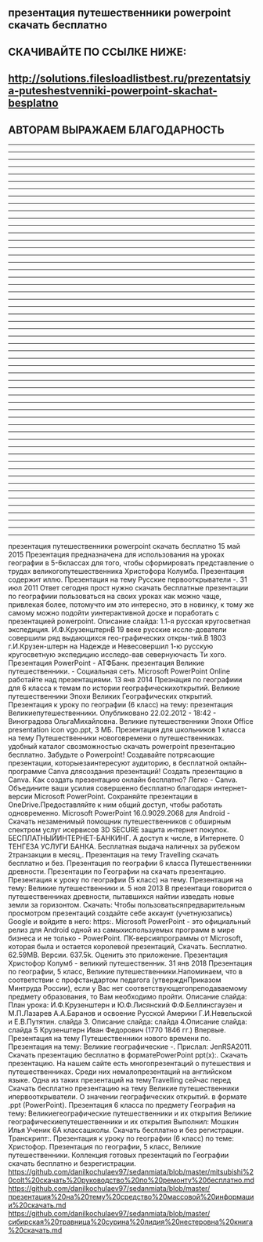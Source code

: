 презентация путешественники powerpoint скачать бесплатно
--------------------------------------------------
СКАЧИВАЙТЕ ПО ССЫЛКЕ НИЖЕ:
--------------------------------------------------
http://solutions.filesloadlistbest.ru/prezentatsiya-puteshestvenniki-powerpoint-skachat-besplatno
--------------------------------------------------
АВТОРАМ ВЫРАЖАЕМ БЛАГОДАРНОСТЬ
--------------------------------------------------
--------------------------------------------------
--------------------------------------------------
--------------------------------------------------
--------------------------------------------------
--------------------------------------------------
--------------------------------------------------
--------------------------------------------------
--------------------------------------------------
--------------------------------------------------
--------------------------------------------------
--------------------------------------------------
--------------------------------------------------
--------------------------------------------------
--------------------------------------------------
--------------------------------------------------
--------------------------------------------------
--------------------------------------------------
--------------------------------------------------
--------------------------------------------------
--------------------------------------------------
--------------------------------------------------
--------------------------------------------------
--------------------------------------------------
--------------------------------------------------
--------------------------------------------------
--------------------------------------------------
--------------------------------------------------
--------------------------------------------------
--------------------------------------------------
--------------------------------------------------
--------------------------------------------------
--------------------------------------------------
--------------------------------------------------
--------------------------------------------------
--------------------------------------------------
--------------------------------------------------
--------------------------------------------------
--------------------------------------------------
--------------------------------------------------
--------------------------------------------------
--------------------------------------------------
--------------------------------------------------
--------------------------------------------------
--------------------------------------------------
--------------------------------------------------
--------------------------------------------------
--------------------------------------------------
--------------------------------------------------
--------------------------------------------------
--------------------------------------------------
--------------------------------------------------
--------------------------------------------------
--------------------------------------------------
--------------------------------------------------
презентация путешественники powerpoint скачать бесплатно 15 май 2015  Презентация предназначена для использования на уроках географии в 5-6классах для того, чтобы сформировать представление о трудах великогопутешественника Христофора Колумба. Презентация содержит иллю. Презентация на тему Русские первооткрыватели  -. 31 июл 2011  Ответ сегодня прост  нужно скачать бесплатные презентации по географиии пользоваться на своих уроках как можно чаще, привлекая  более, потомучто им это интересно, это в новинку, к тому же самому можно подойти уинтерактивной доске и поработать с презентацией powerpoint. Описание слайда: 1.1-я русская кругосветная экспедиция. И.Ф.КрузенштернВ 19 веке русские иссле-дователи совершили ряд выдающихся гео-графических откры-тий.В 1803 г.И.Крузен-штерн на Надежде и Невесовершил 1-ю русскую кругосветную экспедицию исследо-вав севернуючасть Ти хого. Презентация PowerPoint - АТФБанк. презентация Великие путешественники. - Социальная сеть. Microsoft PowerPoint Online  работайте над презентациями. 13 янв 2014  Презнация по географиии для 6 класса к темам по истории географическихоткрытий. Великие путешественники Эпохи Великих Географических открытий. Презентация к уроку по географии (6 класс) на тему: презентация Великиепутешественники. Опубликовано 22.02.2012 - 18:42 - Виноградова ОльгаМихайловна. Великие путешественники Эпохи  Office presentation icon vgo.ppt, 3 МБ. Презентация для школьников 1 класса на тему Путешественники новоговремени о путешественниках.   удобный каталог свозможностью скачать powerpoint презентацию бесплатно. Забудьте о Powerpoint! Создавайте потрясающие презентации, которыезаинтересуют аудиторию, в бесплатной онлайн-программе Canva длясоздания презентаций! Cоздать презентацию в Canva. Как создать презентацию онлайн бесплатно? Легко  - Canva. Объедините ваши усилия совершенно бесплатно благодаря интернет-версии Microsoft PowerPoint. Сохраняйте презентации в OneDrive.Предоставляйте к ним общий доступ, чтобы работать одновременно. Microsoft PowerPoint 16.0.9029.2068 для Android - Скачать
незаменимый помощник путешественников c обширным спектром услуг исервисов  3D SECURE  защита интернет покупок. БЕСПЛАТНЫЙИНТЕРНЕТ-БАНКИНГ. А  доступ к  числе, в Интернете. 0 ТЕНГЕЗА УСЛУГИ БАНКА.  Бесплатная выдача наличных за рубежом  2транзакции в месяц,. Презентация на тему Travelling скачать бесплатно и без. Презентация по географии 6 класса Путешественники древности. Презентации по Географии на скачать презентацию. Презентация к уроку по географии (5 класс) на тему. Презентация на тему: Великие путешественники и. 5 ноя 2013  В презентаци говорится о путешественниках древности, пытавшихся найтии изведать новые земли за горизонтом.  Скачать:  Чтобы пользоватьсяпредварительным просмотром презентаций создайте себе аккаунт (учетнуюзапись) Google и войдите в него: https:. Microsoft PowerPoint - это официальный релиз для Android одной из самыхиспользуемых программ в мире бизнеса и не только - PowerPoint. ПК-версияпрограммы от Microsoft, которая была и остается королевой презентаций, Скачать. Бесплатно. 62.59MB. Версии. 637.5k. Оценить это приложение. Презентация Христофор Колумб - великий путешественник. 31 янв 2018  Презентация по географии, 5 класс, Великие путешественники.Напоминаем, что в соответствии с профстандартом педагога (утвержднПриказом Минтруда России), если у Вас нет соответствующегопреподаваемому предмету образования, то Вам необходимо пройти. Описание слайда: План урока: И.Ф.Крузенштерн и Ю.Ф.Лисянский Ф.Ф.Беллинсгаузен и М.П.Лазарев А.А.Баранов и освоение Русской Америки Г.И.Невельской и Е.В.Путятин.  слайда 3. Описание слайда:  слайда 4.Описание слайда:  слайда 5 Крузенштерн Иван Федорович (1770  1846 гг.) Впервые. Презентация на тему Путешественники нового времени по. Презентация на тему: Великие географические  -. Прислал: JenRSA2011. Скачать презентацию бесплатно в форматеPowerPoint ppt(x):. Скачать презентацию. На нашем сайте есть многопрезентаций о путешествия и путешественниках. Среди них немалопрезентаций на английском языке. Одна из таких презентаций на темуTravelling сейчас перед
Скачать бесплатно презентацию на тему Великие путешественники ипервооткрыватели. О значении географических открытий. в формате .ppt (PowerPoint). Презентация 6 класса по предмету География на тему: Великиегеографические путешественники и их открытия Великие географическиепутешественники и их открытия Выполнил: Мошкин Илья Ученик 6А классашколы. Скачать бесплатно и без регистрации.  Транскрипт:. Презентация к уроку по географии (6 класс) по теме: Христофор. Презентация по географии, 5 класс, Великие путешественники. Коллекция готовых презентаций по Географии скачать бесплатно и безрегистрации.
https://github.com/danilkochulaev97/sedanmiata/blob/master/mitsubishi%20colt%20скачать%20руководство%20по%20ремонту%20бесплатно.md
https://github.com/danilkochulaev97/sedanmiata/blob/master/презентация%20на%20тему%20средство%20массовой%20информации%20скачать.md
https://github.com/danilkochulaev97/sedanmiata/blob/master/сибирская%20травница%20сурина%20лидия%20нестеровна%20книга%20скачать.md